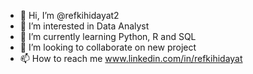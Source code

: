 - 👋 Hi, I’m @refkihidayat2
- 👀 I’m interested in Data Analyst
- 🌱 I’m currently learning Python, R and SQL
- 💞️ I’m looking to collaborate on new project
- 📫 How to reach me www.linkedin.com/in/refkihidayat

<!---
refkihidayat2/refkihidayat2 is a ✨ special ✨ repository because its `README.md` (this file) appears on your GitHub profile.
You can click the Preview link to take a look at your changes.
--->
